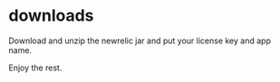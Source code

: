 # downloads

Download and unzip the newrelic jar and put your license key and app name.

Enjoy the rest.
